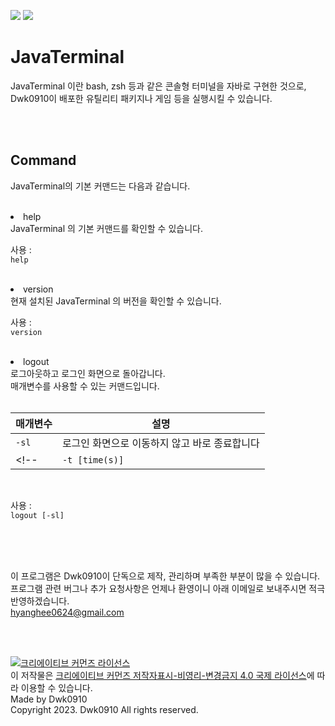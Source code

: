 ![](https://img.shields.io/badge/build-passing-success) ![](https://img.shields.io/github/last-commit/Dwk0910/JavaTerminal)

# JavaTerminal

JavaTerminal 이란 bash, zsh 등과 같은 콘솔형 터미널을 자바로 구현한 것으로,</br>
Dwk0910이 배포한 유틸리티 패키지나 게임 등을 실행시킬 수 있습니다.

</br>
</br>

## Command
JavaTerminal의 기본 커맨드는 다음과 같습니다.

</br>

<li> help </li>
JavaTerminal 의 기본 커맨드를 확인할 수 있습니다.
</br>

사용 : </br>
```help```

</br>

<li> version </li>
현재 설치된 JavaTerminal 의 버전을 확인할 수 있습니다.
</br>

사용 : </br>
```version```

</br>

<li> logout </li>
로그아웃하고 로그인 화면으로 돌아갑니다.</br>
매개변수를 사용할 수 있는 커맨드입니다.
</br>
</br>

| 매개변수 | 설명 |
|---|---|
|```-sl```   | 로그인 화면으로 이동하지 않고 바로 종료합니다 |
<!--|```-t [time(s)]``` | (s)초 만큼 기다리고 로그인 화면으로 이동합니다.</br> -sl 매개변수와 함께 사용한다면 -sl 매개변수 뒤에 -t 가 위치하여야 하며,</br>(s)초 만큼 기다리고 바로 종료합니다 | -->

</br>

사용 : </br>
```logout [-sl]```<!-- [-t [time(s)]] -->

</br>
</br>
</br>

이 프로그램은 Dwk0910이 단독으로 제작, 관리하며 부족한 부분이 많을 수 있습니다.</br>
프로그램 관련 버그나 추가 요청사항은 언제나 환영이니 아래 이메일로 보내주시면 적극 반영하겠습니다.</br>
hyanghee0624@gmail.com

</br>
</br>

<a rel="license" href="http://creativecommons.org/licenses/by-nc-nd/4.0/"><img alt="크리에이티브 커먼즈 라이선스" style="border-width:0" src="https://i.creativecommons.org/l/by-nc-nd/4.0/88x31.png" /></a><br />이 저작물은 <a rel="license" href="http://creativecommons.org/licenses/by-nc-nd/4.0/">크리에이티브 커먼즈 저작자표시-비영리-변경금지 4.0 국제 라이선스</a>에 따라 이용할 수 있습니다.
</br>
Made by Dwk0910 </br>
Copyright 2023. Dwk0910 All rights reserved.
